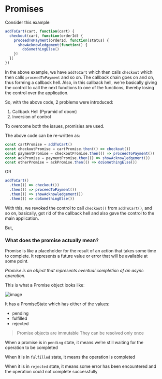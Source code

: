 # Promises

Consider this example
```js
addToCart(cart, function(cart) {
  checkout(cart, function(orderId) {
    proceedToPayment(orderId, function(status) {
      showAcknowledgement(function() {
        doSomethingElse()
    })
  })
})
```

In the above example, we have `addToCart` which then calls `checkout` which then calls `proceedToPayment` and so on. 
The callback chain goes on and on, thus forming a callback hell. 
Also, in this callback hell, we're basically giving the control to call the next functions to one of the functions, thereby losing the control over the application.

So, with the above code, 2 problems were introduced:
1. Callback Hell (Pyramid of doom)
2. Inversion of control


To overcome both the issues, promisies are used.

The above code can be re-written as:
```js
const cartPromise = addToCart()
const checkoutPromise = cartPromise.then(() => checkout())
const paymentPromise = checkoutPromise.then(() => proceedToPayment())
const ackPromise = paymentPromise.then(() => showAcknowledgement())
const otherPromise = ackPromise.then(() => doSomethingElse())
```

OR 

```js
addToCart()
  .then(() => checkout())
  .then(() => proceedToPayment())
  .then(() => showAcknowledgement())
  .then(() => doSomethingElse())
```

With this, we revoked the control to call `checkout()` from `addToCart()`, and so on, basically, got rid of the callback hell and also gave the control to the main application.


But, 
### What does the promise actually mean?

Promise is like a placeholder for the result of an action that takes some time to complete. It represents a future value or error that will be available at some point.

*Promise is an object that represents eventual completion of an async operation.*

This is what a Promise object looks like:

![image](https://github.com/anushkadeshpande/js-scratchpad/assets/53345232/c96924d1-5c80-4495-bed9-2cb55675d5c0)

It has a PromiseState which has either of the values:
- pending
- fulfilled
- rejected

> Promise objects are immutable
> They can be resolved only once

When a promise is in `pending` state, it means we're still waiting for the operation to be completed

When it is in `fulfilled` state, it means the operation is completed

When it is in `rejected` state, it means some error has been encountered and the operation could not complete successfully
